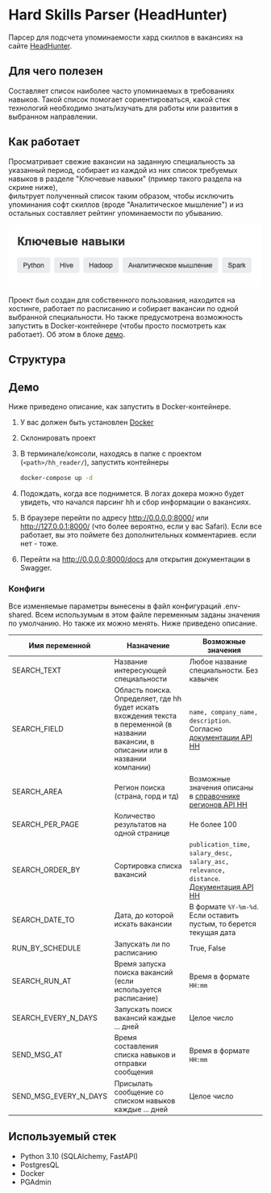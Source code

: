 # Hard Skills Parser (HeadHunter)

Парсер для подсчета упоминаемости хард скиллов в вакансиях на сайте [HeadHunter](https://hh.ru/).

## Для чего полезен

Составляет список наиболее часто упоминаемых в требованиях навыков.
Такой список помогает сориентироваться, какой стек технологий необходимо знать/изучать для работы или развития в выбранном направлении. 


## Как работает

Просматривает свежие вакансии на заданную специальность за указанный период, собирает из каждой из них список требуемых
навыков в разделе "Ключевые навыки" (пример такого раздела на скрине ниже),  
фильтрует полученный список таким образом, чтобы исключить упоминания софт скиллов (вроде "Аналитическое мышление") и из остальных
составляет рейтинг упоминаемости по убыванию. 

![Image alt](https://github.com/lenorium/images_for_readme/blob/main/key_skills.png)

Проект был создан для собственного пользования, находится на хостинге, работает по расписанию и
собирает вакансии по одной выбранной специальности. Но также предусмотрена возможность запустить в Docker-контейнере (чтобы просто посмотреть как работает). 
Об этом в блоке [демо](#демо).

## Структура


## Демо

Ниже приведено описание, как запустить в Docker-контейнере.

1. У вас должен быть установлен [Docker](https://www.docker.com/products/docker-desktop/)
2. Склонировать проект
3. В терминале/консоли, находясь в папке с проектом (```<path>/hh_reader/```), запустить контейнеры
    
    ```bash
    docker-compose up -d
    ```
4. Подождать, когда все поднимется. В логах докера можно будет увидеть, что начался парсинг hh и сбор информации о вакансиях.
5. В браузере перейти по адресу http://0.0.0.0:8000/ или http://127.0.0.1:8000/ (что более вероятно, если у вас Safari). 
Если все работает, вы это поймете без дополнительных комментариев. если нет - тоже.
6. Перейти на http://0.0.0.0:8000/docs для открытия документации в Swagger.


### Конфиги

Все изменяемые параметры вынесены в файл конфигураций .env-shared. 
Всем использумым в этом файле переменным заданы значения по умолчанию. Но также их можно менять.
Ниже приведено описание. 

|Имя переменной|Назначение|Возможные значения|
|--------------|----------|---|
|SEARCH_TEXT| Название интересующей специальности| Любое название специальности. Без кавычек|
|SEARCH_FIELD| Область поиска. Определяет, где hh будет искать вхождения текста в переменной (в названии вакансии, в описании или в названии компании)|```name, company_name, description```. Согласно [документации API HH](https://api.hh.ru/openapi/redoc#tag/Obshie-spravochniki/paths/~1dictionaries/get)|
|SEARCH_AREA| Регион поиска (страна, горд и тд)| Возможные значения описаны в [справочнике регионов API HH](https://api.hh.ru/areas)|
|SEARCH_PER_PAGE| Количество результатов на одной странице| Не более 100|
|SEARCH_ORDER_BY| Сортировка списка вакансий| ```publication_time, salary_desc, salary_asc, relevance, distance```. [Документация API HH](https://api.hh.ru/openapi/redoc#tag/Obshie-spravochniki/paths/~1dictionaries/get)|
|SEARCH_DATE_TO| Дата, до которой искать вакансии| В формате ```%Y-%m-%d```. Если оставить пустым, то берется текущая дата| 
|RUN_BY_SCHEDULE| Запускать ли по расписанию| True, False|
|SEARCH_RUN_AT| Время запуска поиска вакансий (если используется расписание)| Время в формате ```HH:mm```|
|SEARCH_EVERY_N_DAYS| Запускать поиск вакансий каждые ... дней| Целое число|
|SEND_MSG_AT| Время составления списка навыков и отправки сообщения| Время в формате ```HH:mm```|
|SEND_MSG_EVERY_N_DAYS|Присылать сообщение со списком навыков каждые ... дней| Целое число|

## Используемый стек
- Python 3.10 (SQLAlchemy, FastAPI)
- PostgresQL
- Docker
- PGAdmin
